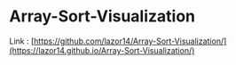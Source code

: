 # Array-Sort-Visualization
Link : [https://github.com/lazor14/Array-Sort-Visualization/](https://lazor14.github.io/Array-Sort-Visualization/)

